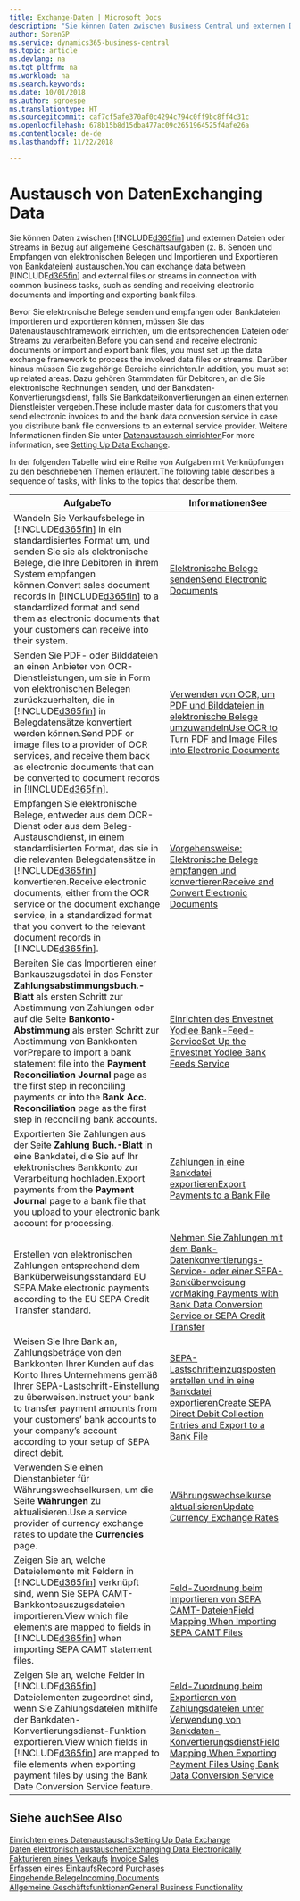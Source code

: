 ```yaml
---
title: Exchange-Daten | Microsoft Docs
description: "Sie können Daten zwischen Business Central und externen Dateien oder Streams in Bezug auf allgemeine Geschäftsaufgaben (z. B. Senden und Empfangen von elektronischen Belegen und Importieren und Exportieren von Bankdateien) austauschen."
author: SorenGP
ms.service: dynamics365-business-central
ms.topic: article
ms.devlang: na
ms.tgt_pltfrm: na
ms.workload: na
ms.search.keywords: 
ms.date: 10/01/2018
ms.author: sgroespe
ms.translationtype: HT
ms.sourcegitcommit: caf7cf5afe370af0c4294c794c0ff9bc8ff4c31c
ms.openlocfilehash: 678b15b8d15dba477ac09c2651964525f4afe26a
ms.contentlocale: de-de
ms.lasthandoff: 11/22/2018

---
```

# <a name="exchanging-data"></a><span data-ttu-id="48ea5-103">Austausch von Daten</span><span class="sxs-lookup"><span data-stu-id="48ea5-103">Exchanging Data</span></span>
<span data-ttu-id="48ea5-104">Sie können Daten zwischen [!INCLUDE[d365fin](includes/d365fin_md.md)] und externen Dateien oder Streams in Bezug auf allgemeine Geschäftsaufgaben (z. B. Senden und Empfangen von elektronischen Belegen und Importieren und Exportieren von Bankdateien) austauschen.</span><span class="sxs-lookup"><span data-stu-id="48ea5-104">You can exchange data between [!INCLUDE[d365fin](includes/d365fin_md.md)] and external files or streams in connection with common business tasks, such as sending and receiving electronic documents and importing and exporting bank files.</span></span>  

<span data-ttu-id="48ea5-105">Bevor Sie elektronische Belege senden und empfangen oder Bankdateien importieren und exportieren können, müssen Sie das Datenaustauschframework einrichten, um die entsprechenden Dateien oder Streams zu verarbeiten.</span><span class="sxs-lookup"><span data-stu-id="48ea5-105">Before you can send and receive electronic documents or import and export bank files, you must set up the data exchange framework to process the involved data files or streams.</span></span> <span data-ttu-id="48ea5-106">Darüber hinaus müssen Sie zugehörige Bereiche einrichten.</span><span class="sxs-lookup"><span data-stu-id="48ea5-106">In addition, you must set up related areas.</span></span> <span data-ttu-id="48ea5-107">Dazu gehören Stammdaten für Debitoren, an die Sie elektronische Rechnungen senden, und der Bankdaten-Konvertierungsdienst, falls Sie Bankdateikonvertierungen an einen externen Dienstleister vergeben.</span><span class="sxs-lookup"><span data-stu-id="48ea5-107">These include master data for customers that you send electronic invoices to and the bank data conversion service in case you distribute bank file conversions to an external service provider.</span></span> <span data-ttu-id="48ea5-108">Weitere Informationen finden Sie unter [Datenaustausch einrichten](across-set-up-data-exchange.md)</span><span class="sxs-lookup"><span data-stu-id="48ea5-108">For more information, see [Setting Up Data Exchange](across-set-up-data-exchange.md).</span></span>  

 <span data-ttu-id="48ea5-109">In der folgenden Tabelle wird eine Reihe von Aufgaben mit Verknüpfungen zu den beschriebenen Themen erläutert.</span><span class="sxs-lookup"><span data-stu-id="48ea5-109">The following table describes a sequence of tasks, with links to the topics that describe them.</span></span>  

|<span data-ttu-id="48ea5-110">**Aufgabe**</span><span class="sxs-lookup"><span data-stu-id="48ea5-110">**To**</span></span>|<span data-ttu-id="48ea5-111">**Informationen**</span><span class="sxs-lookup"><span data-stu-id="48ea5-111">**See**</span></span>|  
|------------|-------------|  
|<span data-ttu-id="48ea5-112">Wandeln Sie Verkaufsbelege in [!INCLUDE[d365fin](includes/d365fin_md.md)] in ein standardisiertes Format um, und senden Sie sie als elektronische Belege, die Ihre Debitoren in ihrem System empfangen können.</span><span class="sxs-lookup"><span data-stu-id="48ea5-112">Convert sales document records in [!INCLUDE[d365fin](includes/d365fin_md.md)] to a standardized format and send them as electronic documents that your customers can receive into their system.</span></span>|[<span data-ttu-id="48ea5-113">Elektronische Belege senden</span><span class="sxs-lookup"><span data-stu-id="48ea5-113">Send Electronic Documents</span></span>](sales-how-to-send-electronic-documents.md)|  
|<span data-ttu-id="48ea5-114">Senden Sie PDF- oder Bilddateien an einen Anbieter von OCR-Dienstleistungen, um sie in Form von elektronischen Belegen zurückzuerhalten, die in [!INCLUDE[d365fin](includes/d365fin_md.md)] in Belegdatensätze konvertiert werden können.</span><span class="sxs-lookup"><span data-stu-id="48ea5-114">Send PDF or image files to a provider of OCR services, and receive them back as electronic documents that can be converted to document records in [!INCLUDE[d365fin](includes/d365fin_md.md)].</span></span>|[<span data-ttu-id="48ea5-115">Verwenden von OCR, um PDF und Bilddateien in elektronische Belege umzuwandeln</span><span class="sxs-lookup"><span data-stu-id="48ea5-115">Use OCR to Turn PDF and Image Files into Electronic Documents</span></span>](across-how-use-ocr-pdf-images-files.md)|  
|<span data-ttu-id="48ea5-116">Empfangen Sie elektronische Belege, entweder aus dem OCR-Dienst oder aus dem Beleg-Austauschdienst, in einem standardisierten Format, das sie in die relevanten Belegdatensätze in [!INCLUDE[d365fin](includes/d365fin_md.md)] konvertieren.</span><span class="sxs-lookup"><span data-stu-id="48ea5-116">Receive electronic documents, either from the OCR service or the document exchange service, in a standardized format that you convert to the relevant document records in [!INCLUDE[d365fin](includes/d365fin_md.md)].</span></span>|[<span data-ttu-id="48ea5-117">Vorgehensweise: Elektronische Belege empfangen und konvertieren</span><span class="sxs-lookup"><span data-stu-id="48ea5-117">Receive and Convert Electronic Documents</span></span>](purchasing-how-to-receive-and-convert-electronic-documents.md)|  
|<span data-ttu-id="48ea5-118">Bereiten Sie das Importieren einer Bankauszugsdatei in das Fenster **Zahlungsabstimmungsbuch.-Blatt** als ersten Schritt zur Abstimmung von Zahlungen oder auf die Seite **Bankonto-Abstimmung** als ersten Schritt zur Abstimmung von Bankkonten vor</span><span class="sxs-lookup"><span data-stu-id="48ea5-118">Prepare to import a bank statement file into the **Payment Reconciliation Journal** page as the first step in reconciling payments or into the **Bank Acc. Reconciliation** page as the first step in reconciling bank accounts.</span></span>|[<span data-ttu-id="48ea5-119">Einrichten des Envestnet Yodlee Bank-Feed-Service</span><span class="sxs-lookup"><span data-stu-id="48ea5-119">Set Up the Envestnet Yodlee Bank Feeds Service</span></span>](bank-how-setup-bank-statement-service.md)|  
|<span data-ttu-id="48ea5-120">Exportierten Sie Zahlungen aus der Seite **Zahlung Buch.-Blatt** in eine Bankdatei, die Sie auf Ihr elektronisches Bankkonto zur Verarbeitung hochladen.</span><span class="sxs-lookup"><span data-stu-id="48ea5-120">Export payments from the **Payment Journal** page to a bank file that you upload to your electronic bank account for processing.</span></span>|[<span data-ttu-id="48ea5-121">Zahlungen in eine Bankdatei exportieren</span><span class="sxs-lookup"><span data-stu-id="48ea5-121">Export Payments to a Bank File</span></span>](payables-how-export-payments-bank-file.md)|
|<span data-ttu-id="48ea5-122">Erstellen von elektronischen Zahlungen entsprechend dem Banküberweisungsstandard EU SEPA.</span><span class="sxs-lookup"><span data-stu-id="48ea5-122">Make electronic payments according to the EU SEPA Credit Transfer standard.</span></span>|[<span data-ttu-id="48ea5-123">Nehmen Sie Zahlungen mit dem Bank-Datenkonvertierungs-Service- oder einer SEPA-Banküberweisung vor</span><span class="sxs-lookup"><span data-stu-id="48ea5-123">Making Payments with Bank Data Conversion Service or SEPA Credit Transfer</span></span>](finance-make-payments-with-bank-data-conversion-service-or-sepa-credit-transfer.md)|  
|<span data-ttu-id="48ea5-124">Weisen Sie Ihre Bank an, Zahlungsbeträge von den Bankkonten Ihrer Kunden auf das Konto Ihres Unternehmens gemäß Ihrer SEPA-Lastschrift-Einstellung zu überweisen.</span><span class="sxs-lookup"><span data-stu-id="48ea5-124">Instruct your bank to transfer payment amounts from your customers’ bank accounts to your company’s account according to your setup of SEPA direct debit.</span></span>|[<span data-ttu-id="48ea5-125">SEPA-Lastschrifteinzugsposten erstellen und in eine Bankdatei exportieren</span><span class="sxs-lookup"><span data-stu-id="48ea5-125">Create SEPA Direct Debit Collection Entries and Export to a Bank File</span></span>](finance-how-create-sepa-direct-debit-collection-entries-export-bank-file.md)|  
|<span data-ttu-id="48ea5-126">Verwenden Sie einen Dienstanbieter für Währungswechselkursen, um die Seite **Währungen** zu aktualisieren.</span><span class="sxs-lookup"><span data-stu-id="48ea5-126">Use a service provider of currency exchange rates to update the **Currencies** page.</span></span>|[<span data-ttu-id="48ea5-127">Währungswechselkurse aktualisieren</span><span class="sxs-lookup"><span data-stu-id="48ea5-127">Update Currency Exchange Rates</span></span>](finance-how-update-currencies.md)|  
|<span data-ttu-id="48ea5-128">Zeigen Sie an, welche Dateielemente mit Feldern in [!INCLUDE[d365fin](includes/d365fin_md.md)] verknüpft sind, wenn Sie SEPA CAMT-Bankkontoauszugsdateien importieren.</span><span class="sxs-lookup"><span data-stu-id="48ea5-128">View which file elements are mapped to fields in [!INCLUDE[d365fin](includes/d365fin_md.md)] when importing SEPA CAMT statement files.</span></span>|[<span data-ttu-id="48ea5-129">Feld-Zuordnung beim Importieren von SEPA CAMT-Dateien</span><span class="sxs-lookup"><span data-stu-id="48ea5-129">Field Mapping When Importing SEPA CAMT Files</span></span>](across-field-mapping-when-importing-sepa-camt-files.md)|  
|<span data-ttu-id="48ea5-130">Zeigen Sie an, welche Felder in [!INCLUDE[d365fin](includes/d365fin_md.md)] Dateielementen zugeordnet sind, wenn Sie Zahlungsdateien mithilfe der Bankdaten-Konvertierungsdienst-Funktion exportieren.</span><span class="sxs-lookup"><span data-stu-id="48ea5-130">View which fields in [!INCLUDE[d365fin](includes/d365fin_md.md)] are mapped to file elements when exporting payment files by using the Bank Date Conversion Service feature.</span></span>|[<span data-ttu-id="48ea5-131">Feld-Zuordnung beim Exportieren von Zahlungsdateien unter Verwendung von Bankdaten-Konvertierungsdienst</span><span class="sxs-lookup"><span data-stu-id="48ea5-131">Field Mapping When Exporting Payment Files Using Bank Data Conversion Service</span></span>](across-field-mapping-when-exporting-payment-files-using-bank-data-conversion-service.md)|  

## <a name="see-also"></a><span data-ttu-id="48ea5-132">Siehe auch</span><span class="sxs-lookup"><span data-stu-id="48ea5-132">See Also</span></span>  
[<span data-ttu-id="48ea5-133">Einrichten eines Datenaustauschs</span><span class="sxs-lookup"><span data-stu-id="48ea5-133">Setting Up Data Exchange</span></span>](across-set-up-data-exchange.md)  
[<span data-ttu-id="48ea5-134">Daten elektronisch austauschen</span><span class="sxs-lookup"><span data-stu-id="48ea5-134">Exchanging Data Electronically</span></span>](across-data-exchange.md)  
<span data-ttu-id="48ea5-135">[Fakturieren eines Verkaufs](sales-how-invoice-sales.md) </span><span class="sxs-lookup"><span data-stu-id="48ea5-135">[Invoice Sales](sales-how-invoice-sales.md) </span></span>  
[<span data-ttu-id="48ea5-136">Erfassen eines Einkaufs</span><span class="sxs-lookup"><span data-stu-id="48ea5-136">Record Purchases</span></span>](purchasing-how-record-purchases.md)  
[<span data-ttu-id="48ea5-137">Eingehende Belege</span><span class="sxs-lookup"><span data-stu-id="48ea5-137">Incoming Documents</span></span>](across-income-documents.md)  
[<span data-ttu-id="48ea5-138">Allgemeine Geschäftsfunktionen</span><span class="sxs-lookup"><span data-stu-id="48ea5-138">General Business Functionality</span></span>](ui-across-business-areas.md)  

